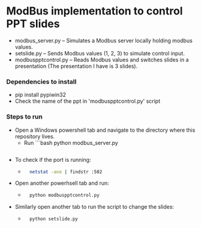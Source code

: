 # ModBus implementation to control PPT slides
- modbus_server.py – Simulates a Modbus server locally holding modbus values.
- setslide.py – Sends Modbus values (1, 2, 3) to simulate control input.
- modbuspptcontrol.py – Reads Modbus values and switches slides in a presentation (The presentation I have is 3 slides).

### Dependencies to install
- pip install pypiwin32
- Check the name of the ppt in 'modbuspptcontrol.py' script

### Steps to run
- Open a Windows powershell tab and navigate to the directory where this repository lives.
    - Run ```bash
        python modbus_server.py
        ```
- To check if the port is running:
    - ```bash
        netstat -ano | findstr :502
        ```
- Open another powerhsell tab and run:
    - ```bash
        python modbuspptcontrol.py
        ```
- Similarly open another tab to run the script to change the slides:
    - ```bash
        python setslide.py
        ```
